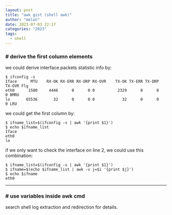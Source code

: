 ```yaml
---
layout: post
title: "awk gist (shell awk)"
author: "melon"
date: 2023-07-03 22:17
categories: "2023"
tags:
  - shell
---
```


### # derive the first column elements
we could derive interface packets statistic info by:
```shell
$ ifconfig -s
Iface      MTU    RX-OK RX-ERR RX-DRP RX-OVR    TX-OK TX-ERR TX-DRP TX-OVR Flg
eth0      1500     4446      0      0 0          2329      0      0      0 BMRU
lo       65536       32      0      0 0            32      0      0      0 LRU
```

we could get the first column by:
```shell
$ ifname_list=$(ifconfig -s | awk '{print $1}')
$ echo $ifname_list
Iface
eth0
lo
```

if we only want to check the interface on line 2, we could use this combination:
```shell
$ ifname_list=$(ifconfig -s | awk '{print $1}')
$ ifname=$(echo $ifname_list | awk -v j=$i '{print $j}')
$ echo $ifname
eth0
```

<hr>

### # use variables inside awk cmd
search shell log extraction and redirection for details.

